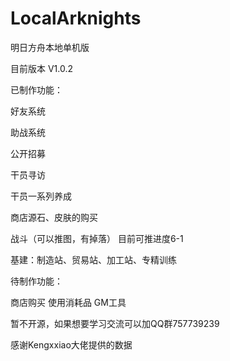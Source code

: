 # LocalArknights

明日方舟本地单机版

目前版本 V1.0.2

已制作功能：

好友系统

助战系统

公开招募

干员寻访

干员一系列养成

商店源石、皮肤的购买

战斗（可以推图，有掉落） 目前可推进度6-1

基建：制造站、贸易站、加工站、专精训练

待制作功能：

商店购买
使用消耗品
GM工具

暂不开源，如果想要学习交流可以加QQ群757739239

感谢Kengxxiao大佬提供的数据
